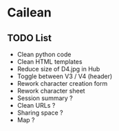 # Cailean

## TODO List
- Clean python code
- Clean HTML templates
- Reduce size of D4.jpg in Hub
- Toggle between V3 / V4 (header)
- Rework character creation form
- Rework character sheet
- Session summary ?
- Clean URLs ?
- Sharing space ?
- Map ?
